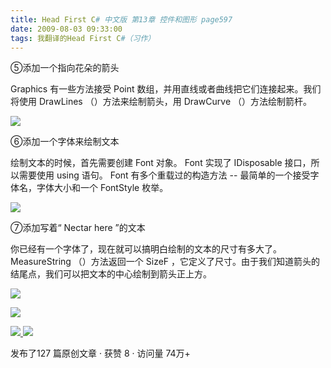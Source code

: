 ```yaml
---
title: Head First C# 中文版 第13章 控件和图形 page597
date: 2009-08-03 09:33:00
tags: 我翻译的Head First C#（习作）
---
```

⑤添加一个指向花朵的箭头

  

Graphics  有一些方法接受  Point  数组，并用直线或者曲线把它们连接起来。我们将使用  DrawLines  （）方法来绘制箭头，用
DrawCurve  （）方法绘制箭杆。

  

![](https://p-blog.csdn.net/images/p_blog_csdn_net/cuipengfei1/EntryImages/20090803/2009-08-03_09-16-48.jpg)

⑥添加一个字体来绘制文本

  

绘制文本的时候，首先需要创建  Font  对象。  Font  实现了  IDisposable  接口，所以需要使用  using  语句。  Font
有多个重载过的构造方法  \--  最简单的一个接受字体名，字体大小和一个  FontStyle  枚举。

  

![](https://p-blog.csdn.net/images/p_blog_csdn_net/cuipengfei1/EntryImages/20090803/2009-08-03_09-23-50.jpg)

⑦添加写着“  Nectar here  ”的文本

  

你已经有一个字体了，现在就可以搞明白绘制的文本的尺寸有多大了。  MeasureString  （）方法返回一个  SizeF
，它定义了尺寸。由于我们知道箭头的结尾点，我们可以把文本的中心绘制到箭头正上方。

  

![](https://p-blog.csdn.net/images/p_blog_csdn_net/cuipengfei1/EntryImages/20090803/2009-08-03_09-30-11.jpg)

![](https://p-blog.csdn.net/images/p_blog_csdn_net/cuipengfei1/EntryImages/20090803/2009-08-03_09-31-16.jpg)



[ ![](https://profile.csdnimg.cn/5/2/5/3_cuipengfei1)
![](https://g.csdnimg.cn/static/user-reg-year/1x/11.png)
](https://blog.csdn.net/cuipengfei1)



发布了127 篇原创文章  ·  获赞 8  ·  访问量 74万+

